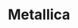 ---
title: Metallica
crosslinks:
- pics
- Megadeth
- IAmA
- livven
- Metal
- KarmaCourt
- mildlyinfuriating
- vinyl
- Lovecraft
- place
- BattleJackets
- guitarcirclejerk
- thomasthedankengine
- loseit
- unexpectedmetallica
- NetflixViaVPN
- weed
- houston
- Memeconomy
- SquaredCircle
---